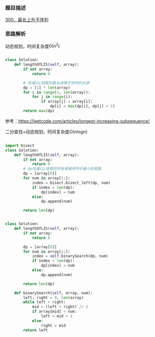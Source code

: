 ### 题目描述

[300、最长上升子序列](https://leetcode-cn.com/problems/longest-increasing-subsequence/comments/)

### 思路解析

动态规划，时间复杂度$0(n^2)$

```python

class Solution:
    def lengthOfLIS(self, array):
        if not array:
            return 0

        # 存储以i结尾的最长递增子序列的长度
        dp = [1] * len(array)
        for i in range(1, len(array)):
            for j in range(i):
                if array[j] < array[i]:
                    dp[i] = max(dp[i], dp[j] + 1)
        return max(dp)


```

参考：https://leetcode.com/articles/longest-increasing-subsequence/

二分查找+动态规划，时间复杂度$O(nlogn)$

```python

import bisect
class Solution:
    def lengthOfLIS(self, array):
        if not array:
            return 0
        # dp存储以i结尾的所有递增序列中最小的尾数
        dp = [array[0]]
        for num in array[1:]:
            index = bisect.bisect_left(dp, num)
            if index < len(dp):
                dp[index] = num
            else:
                dp.append(num)

        return len(dp)
```

```python

class Solution:
    def lengthOfLIS(self, array):
        if not array:
            return 0

        dp = [array[0]]
        for num in array[1:]:
            index = self.binarySearch(dp, num)
            if index < len(dp):
                dp[index] = num
            else:
                dp.append(num)

        return len(dp)

    def binarySearch(self, array, num):
        left, right = 0, len(array)
        while left < right:
            mid = (left + right) // 2
            if array[mid] < num:
                left = mid + 1
            else:
                right = mid
        return left


```
